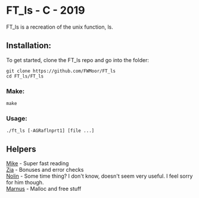 # FT_ls - C - 2019  
FT_ls is a recreation of the unix function, ls.  

## Installation:

To get started, clone the FT_ls repo and go into the folder:

```
git clone https://github.com/FWMoor/FT_ls
cd FT_ls/FT_ls
```
### Make:    

```
make
```

### Usage:

```
./ft_ls [-AGRaflnprt1] [file ...]  
```  

## Helpers
[Mike](https://github.com/MikeFMeyer) - Super fast reading  
[Zia](https://github.com/ziadhorat) - Bonuses and error checks  
[Nolin](https://github.com/nreddystudent) - Some time thing? I don't know, doesn't seem very useful. I feel sorry for him though.  
[Marnus](https://github.com/mjbotes) - Malloc and free stuff  
